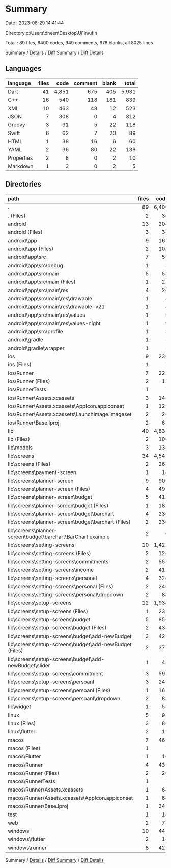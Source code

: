 # Summary

Date : 2023-08-29 14:41:44

Directory c:\\Users\\dheen\\Desktop\\UFin\\ufin

Total : 89 files,  6400 codes, 949 comments, 676 blanks, all 8025 lines

Summary / [Details](details.md) / [Diff Summary](diff.md) / [Diff Details](diff-details.md)

## Languages
| language | files | code | comment | blank | total |
| :--- | ---: | ---: | ---: | ---: | ---: |
| Dart | 41 | 4,851 | 675 | 405 | 5,931 |
| C++ | 16 | 540 | 118 | 181 | 839 |
| XML | 10 | 463 | 48 | 12 | 523 |
| JSON | 7 | 308 | 0 | 4 | 312 |
| Groovy | 3 | 91 | 5 | 22 | 118 |
| Swift | 6 | 62 | 7 | 20 | 89 |
| HTML | 1 | 38 | 16 | 6 | 60 |
| YAML | 2 | 36 | 80 | 22 | 138 |
| Properties | 2 | 8 | 0 | 2 | 10 |
| Markdown | 1 | 3 | 0 | 2 | 5 |

## Directories
| path | files | code | comment | blank | total |
| :--- | ---: | ---: | ---: | ---: | ---: |
| . | 89 | 6,400 | 949 | 676 | 8,025 |
| . (Files) | 2 | 36 | 80 | 22 | 138 |
| android | 13 | 204 | 51 | 33 | 288 |
| android (Files) | 3 | 38 | 0 | 10 | 48 |
| android\\app | 9 | 161 | 51 | 22 | 234 |
| android\\app (Files) | 2 | 102 | 5 | 13 | 120 |
| android\\app\\src | 7 | 59 | 46 | 9 | 114 |
| android\\app\\src\\debug | 1 | 3 | 4 | 1 | 8 |
| android\\app\\src\\main | 5 | 53 | 38 | 7 | 98 |
| android\\app\\src\\main (Files) | 1 | 27 | 6 | 1 | 34 |
| android\\app\\src\\main\\res | 4 | 26 | 32 | 6 | 64 |
| android\\app\\src\\main\\res\\drawable | 1 | 4 | 7 | 2 | 13 |
| android\\app\\src\\main\\res\\drawable-v21 | 1 | 4 | 7 | 2 | 13 |
| android\\app\\src\\main\\res\\values | 1 | 9 | 9 | 1 | 19 |
| android\\app\\src\\main\\res\\values-night | 1 | 9 | 9 | 1 | 19 |
| android\\app\\src\\profile | 1 | 3 | 4 | 1 | 8 |
| android\\gradle | 1 | 5 | 0 | 1 | 6 |
| android\\gradle\\wrapper | 1 | 5 | 0 | 1 | 6 |
| ios | 9 | 236 | 4 | 13 | 253 |
| ios (Files) | 1 | 7 | 0 | 0 | 7 |
| ios\\Runner | 7 | 222 | 2 | 9 | 233 |
| ios\\Runner (Files) | 2 | 13 | 0 | 3 | 16 |
| ios\\RunnerTests | 1 | 7 | 2 | 4 | 13 |
| ios\\Runner\\Assets.xcassets | 3 | 148 | 0 | 4 | 152 |
| ios\\Runner\\Assets.xcassets\\AppIcon.appiconset | 1 | 122 | 0 | 1 | 123 |
| ios\\Runner\\Assets.xcassets\\LaunchImage.imageset | 2 | 26 | 0 | 3 | 29 |
| ios\\Runner\\Base.lproj | 2 | 61 | 2 | 2 | 65 |
| lib | 40 | 4,837 | 665 | 398 | 5,900 |
| lib (Files) | 2 | 106 | 14 | 13 | 133 |
| lib\\models | 3 | 135 | 1 | 6 | 142 |
| lib\\screens | 34 | 4,541 | 649 | 368 | 5,558 |
| lib\\screens (Files) | 2 | 262 | 2 | 28 | 292 |
| lib\\screens\\payment-screen | 1 | 14 | 0 | 4 | 18 |
| lib\\screens\\planner-screen | 9 | 909 | 615 | 91 | 1,615 |
| lib\\screens\\planner-screen (Files) | 4 | 497 | 7 | 26 | 530 |
| lib\\screens\\planner-screen\\budget | 5 | 412 | 608 | 65 | 1,085 |
| lib\\screens\\planner-screen\\budget (Files) | 1 | 182 | 3 | 11 | 196 |
| lib\\screens\\planner-screen\\budget\\barchart | 4 | 230 | 605 | 54 | 889 |
| lib\\screens\\planner-screen\\budget\\barchart (Files) | 2 | 230 | 1 | 15 | 246 |
| lib\\screens\\planner-screen\\budget\\barchart\\BarChart example | 2 | 0 | 604 | 39 | 643 |
| lib\\screens\\setting-screens | 10 | 1,422 | 13 | 101 | 1,536 |
| lib\\screens\\setting-screens (Files) | 2 | 126 | 0 | 13 | 139 |
| lib\\screens\\setting-screens\\commitments | 2 | 555 | 8 | 37 | 600 |
| lib\\screens\\setting-screens\\income | 2 | 417 | 4 | 21 | 442 |
| lib\\screens\\setting-screens\\personal | 4 | 324 | 1 | 30 | 355 |
| lib\\screens\\setting-screens\\personal (Files) | 2 | 240 | 0 | 16 | 256 |
| lib\\screens\\setting-screens\\personal\\dropdown | 2 | 84 | 1 | 14 | 99 |
| lib\\screens\\setup-screens | 12 | 1,934 | 19 | 144 | 2,097 |
| lib\\screens\\setup-screens (Files) | 1 | 232 | 0 | 14 | 246 |
| lib\\screens\\setup-screens\\budget | 5 | 856 | 15 | 71 | 942 |
| lib\\screens\\setup-screens\\budget (Files) | 2 | 435 | 2 | 29 | 466 |
| lib\\screens\\setup-screens\\budget\\add-newBudget | 3 | 421 | 13 | 42 | 476 |
| lib\\screens\\setup-screens\\budget\\add-newBudget (Files) | 2 | 377 | 1 | 30 | 408 |
| lib\\screens\\setup-screens\\budget\\add-newBudget\\slider | 1 | 44 | 12 | 12 | 68 |
| lib\\screens\\setup-screens\\commitment | 3 | 597 | 3 | 35 | 635 |
| lib\\screens\\setup-screens\\persoanl | 3 | 249 | 1 | 24 | 274 |
| lib\\screens\\setup-screens\\persoanl (Files) | 1 | 165 | 0 | 10 | 175 |
| lib\\screens\\setup-screens\\persoanl\\dropdown | 2 | 84 | 1 | 14 | 99 |
| lib\\widget | 1 | 55 | 1 | 11 | 67 |
| linux | 5 | 98 | 27 | 38 | 163 |
| linux (Files) | 3 | 86 | 18 | 27 | 131 |
| linux\\flutter | 2 | 12 | 9 | 11 | 32 |
| macos | 7 | 461 | 5 | 16 | 482 |
| macos (Files) | 1 | 7 | 0 | 0 | 7 |
| macos\\Flutter | 1 | 16 | 3 | 4 | 23 |
| macos\\Runner | 4 | 431 | 0 | 8 | 439 |
| macos\\Runner (Files) | 2 | 20 | 0 | 6 | 26 |
| macos\\RunnerTests | 1 | 7 | 2 | 4 | 13 |
| macos\\Runner\\Assets.xcassets | 1 | 68 | 0 | 1 | 69 |
| macos\\Runner\\Assets.xcassets\\AppIcon.appiconset | 1 | 68 | 0 | 1 | 69 |
| macos\\Runner\\Base.lproj | 1 | 343 | 0 | 1 | 344 |
| test | 1 | 14 | 10 | 7 | 31 |
| web | 2 | 73 | 16 | 7 | 96 |
| windows | 10 | 441 | 91 | 142 | 674 |
| windows\\flutter | 2 | 14 | 9 | 11 | 34 |
| windows\\runner | 8 | 427 | 82 | 131 | 640 |

Summary / [Details](details.md) / [Diff Summary](diff.md) / [Diff Details](diff-details.md)